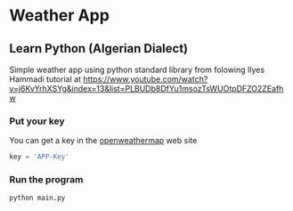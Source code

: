 # Weather App
## Learn Python (Algerian Dialect)
Simple weather app using python standard library from folowing Ilyes Hammadi tutorial at
https://www.youtube.com/watch?v=j6KvYrhXSYg&index=13&list=PLBUDb8DfYu1msozTsWUOtpDFZO2ZEafhw

### Put your key
You can get a key in the [openweathermap](http://openweathermap.org/) web site
```python
key = 'APP-Key'
```

### Run the program
```shell
python main.py
```
